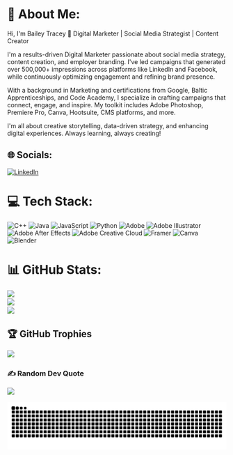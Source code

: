 # 💫 About Me:
Hi, I'm Bailey Tracey 👋
Digital Marketer | Social Media Strategist | Content Creator

I'm a results-driven Digital Marketer passionate about social media strategy, content creation, and employer branding. I've led campaigns that generated over 500,000+ impressions across platforms like LinkedIn and Facebook, while continuously optimizing engagement and refining brand presence.

With a background in Marketing and certifications from Google, Baltic Apprenticeships, and Code Academy, I specialize in crafting campaigns that connect, engage, and inspire. My toolkit includes Adobe Photoshop, Premiere Pro, Canva, Hootsuite, CMS platforms, and more.

I'm all about creative storytelling, data-driven strategy, and enhancing digital experiences. Always learning, always creating!

## 🌐 Socials:
[![LinkedIn](https://img.shields.io/badge/LinkedIn-%230077B5.svg?logo=linkedin&logoColor=white)](https://linkedin.com/in/linkedin.com/in/bailey-tracey-782812239) 

# 💻 Tech Stack:
![C++](https://img.shields.io/badge/c++-%2300599C.svg?style=for-the-badge&logo=c%2B%2B&logoColor=white) ![Java](https://img.shields.io/badge/java-%23ED8B00.svg?style=for-the-badge&logo=openjdk&logoColor=white) ![JavaScript](https://img.shields.io/badge/javascript-%23323330.svg?style=for-the-badge&logo=javascript&logoColor=%23F7DF1E) ![Python](https://img.shields.io/badge/python-3670A0?style=for-the-badge&logo=python&logoColor=ffdd54) ![Adobe](https://img.shields.io/badge/adobe-%23FF0000.svg?style=for-the-badge&logo=adobe&logoColor=white) ![Adobe Illustrator](https://img.shields.io/badge/adobe%20illustrator-%23FF9A00.svg?style=for-the-badge&logo=adobe%20illustrator&logoColor=white) ![Adobe After Effects](https://img.shields.io/badge/Adobe%20After%20Effects-9999FF.svg?style=for-the-badge&logo=Adobe%20After%20Effects&logoColor=white) ![Adobe Creative Cloud](https://img.shields.io/badge/Adobe%20Creative%20Cloud-DA1F26.svg?style=for-the-badge&logo=Adobe%20Creative%20Cloud&logoColor=white) ![Framer](https://img.shields.io/badge/Framer-black?style=for-the-badge&logo=framer&logoColor=blue) ![Canva](https://img.shields.io/badge/Canva-%2300C4CC.svg?style=for-the-badge&logo=Canva&logoColor=white) ![Blender](https://img.shields.io/badge/blender-%23F5792A.svg?style=for-the-badge&logo=blender&logoColor=white)
# 📊 GitHub Stats:
![](https://github-readme-stats.vercel.app/api?username=baitracey&theme=dark&hide_border=false&include_all_commits=false&count_private=false)<br/>
![](https://nirzak-streak-stats.vercel.app/?user=baitracey&theme=dark&hide_border=false)<br/>
![](https://github-readme-stats.vercel.app/api/top-langs/?username=baitracey&theme=dark&hide_border=false&include_all_commits=false&count_private=false&layout=compact)

## 🏆 GitHub Trophies
![](https://github-profile-trophy.vercel.app/?username=baitracey&theme=radical&no-frame=false&no-bg=true&margin-w=4)

### ✍️ Random Dev Quote
![](https://quotes-github-readme.vercel.app/api?type=horizontal&theme=radical)

<!-- Proudly created with GPRM ( https://gprm.itsvg.in ) -->
<picture>
  <source media="(prefers-color-scheme: dark)" srcset="https://raw.githubusercontent.com/baitracey/baitracey/output/github-snake-dark.svg" />
  <source media="(prefers-color-scheme: light)" srcset="https://raw.githubusercontent.com/baitracey/baitracey/output/github-snake.svg" />
  <img alt="github-snake" src="https://raw.githubusercontent.com/baitracey/baitracey/output/github-snake.svg" />
</picture>
